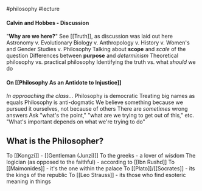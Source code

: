 #philosophy #lecture 
#### Calvin and Hobbes - Discussion
"**Why are we here?**"
See [[Truth]], as discussion was laid out here
Astronomy v. Evolutionary Biology v. Anthropology v. History v. Women's and Gender Studies v. Philosophy
	Talking about **scope** and *scale* of the question
	Differences between **purpose** and *determinism*
	Theoretical philosophy vs. practical philosophy
		Identifying the truth vs. what *should* we do
#### On [[Philosophy As an Antidote to Injustice]]
*In approaching the class...*
Philosophy is democratic
	Treating big names as equals
Philosophy is anti-dogmatic
	We believe something because we pursued it ourselves, not because of others
There are *sometimes* wrong answers
	Ask "what's the point," "what are we trying to get out of this," etc.
"What's important depends on what we're trying to do"

## What is the Philosopher?
To [[Kongzi]] - [[Gentleman (Junzi)]]
To the greeks - a lover of wisdom
The logician (as opposed to the faithful) - according to [[Ibn Rushd]]
To [[Maimonides]] - it's the one within the palace
To [[Plato]]/[[Socrates]] - its the kings of the republic
To [[Leo Strauss]] - its those who find esoteric meaning in things